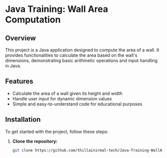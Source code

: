 # Java Training: Wall Area Computation

## Overview
This project is a Java application designed to compute the area of a wall. It provides functionalities to calculate the area based on the wall's dimensions, demonstrating basic arithmetic operations and input handling in Java.

## Features
- Calculate the area of a wall given its height and width
- Handle user input for dynamic dimension values
- Simple and easy-to-understand code for educational purposes

## Installation
To get started with the project, follow these steps:

1. **Clone the repository:**
   ```sh
   git clone https://github.com/thillainirmal-tech/Java-Training-WallAreaComputation.git

